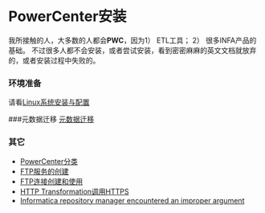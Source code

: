 # PowerCenter安装

我所接触的人，大多数的人都会**PWC**，因为1） ETL工具； 2） 很多INFA产品的基础。 不过很多人都不会安装，或者尝试安装，看到密密麻麻的英文文档就放弃的，或者安装过程中失败的。

### 环境准备
请看[Linux系统安装与配置](../LINUX/README.md)


###元数据迁移
[元数据迁移](MigrationA.md)


### 其它
- [PowerCenter分类](PWCTypes.md)
- [FTP服务的创建](FTPServices.md)
- [FTP连接创建和使用](FTPConnection.md)
- [HTTP Transformation调用HTTPS](HttpTransformation_Https_URL.md)
- [Informatica repository manager encountered an improper argument](REP_MANAGER_CLIENT_ENCOUNTERED_AN_IMPROPER_ARGUMENT.md)